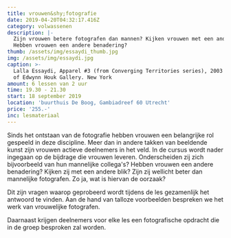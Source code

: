 ```yaml
---
title: vrouwen&shy;fotografie
date: 2019-04-20T04:32:17.416Z
category: volwassenen
description: |-
  Zijn vrouwen betere fotografen dan mannen? Kijken vrouwen met een andere blik?
  Hebben vrouwen een andere benadering?
thumb: /assets/img/essaydi_thumb.jpg
img: /assets/img/essaydi.jpg
caption: >-
  Lalla Essaydi, Apparel #3 (from Converging Territories series), 2003 Courtesy
  of Edwynn Houk Gallery. New York
amount: 6 lessen van 2 uur
time: 19.30 - 21.30
start: 18 september 2019
location: 'buurthuis De Boog, Gambiadreef 60 Utrecht'
price: '255.-'
inc: lesmateriaal
---
```

Sinds het ontstaan van de fotografie hebben vrouwen een belangrijke rol gespeeld in deze discipline. Meer dan in andere takken van beeldende kunst zijn vrouwen actieve deelnemers in het veld. In de cursus wordt nader ingegaan op de bijdrage die vrouwen leveren. Onderscheiden zij zich bijvoorbeeld van hun mannelijke collega's? Hebben vrouwen een andere benadering? Kijken zij met een andere blik? Zijn zij wellicht beter dan mannelijke fotografen. Zo ja, wat is hiervan de oorzaak?

Dit zijn vragen waarop geprobeerd wordt tijdens de les gezamenlijk het antwoord te vinden. Aan de hand van talloze voorbeelden bespreken we het werk van vrouwelijke fotografen. 

Daarnaast krijgen deelnemers voor elke les een fotografische opdracht die in de groep besproken zal worden.
